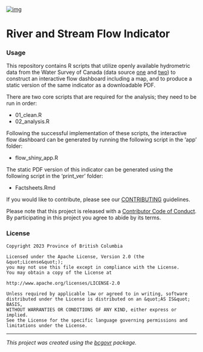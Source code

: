 [![img](https://img.shields.io/badge/Lifecycle-Experimental-339999)](https://github.com/bcgov/repomountie/blob/master/doc/lifecycle-badges.md)

# River and Stream Flow Indicator

### Usage

This repository contains R scripts that utilize openly available
hydrometric data from the Water Survey of Canada (data source
[one]('https://dd.weather.gc.ca/hydrometric/csv/') and
[two]('https://collaboration.cmc.ec.gc.ca/cmc/hydrometrics/www/')) to
construct an interactive flow dashboard including a map, and to produce
a static version of the same indicator as a downloadable PDF.

There are two core scripts that are required for the analysis; they need
to be run in order:

-   01_clean.R
-   02_analysis.R

Following the successful implementation of these scripts, the
interactive flow dashboard can be generated by running the following
script in the ‘app’ folder:

-   flow_shiny_app.R

The static PDF version of this indicator can be generated using the
following script in the ‘print_ver’ folder:

-   Factsheets.Rmd

If you would like to contribute, please see our
[CONTRIBUTING](CONTRIBUTING.md) guidelines.

Please note that this project is released with a [Contributor Code of
Conduct](CODE_OF_CONDUCT.md). By participating in this project you agree
to abide by its terms.

### License

    Copyright 2023 Province of British Columbia

    Licensed under the Apache License, Version 2.0 (the &quot;License&quot;);
    you may not use this file except in compliance with the License.
    You may obtain a copy of the License at

    http://www.apache.org/licenses/LICENSE-2.0

    Unless required by applicable law or agreed to in writing, software distributed under the License is distributed on an &quot;AS IS&quot; BASIS,
    WITHOUT WARRANTIES OR CONDITIONS OF ANY KIND, either express or implied.
    See the License for the specific language governing permissions and limitations under the License.

------------------------------------------------------------------------

*This project was created using the
[bcgovr](https://github.com/bcgov/bcgovr) package.*
